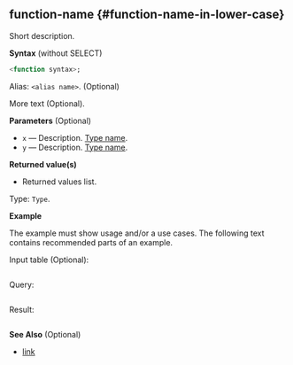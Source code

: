 ## function-name {#function-name-in-lower-case}

Short description.

**Syntax** (without SELECT)

```sql
<function syntax>;
```

Alias: `<alias name>`. (Optional)

More text (Optional).

**Parameters** (Optional)

- `x` — Description. [Type name](relative/path/to/type/dscr.md#type).
- `y` — Description. [Type name](relative/path/to/type/dscr.md#type).

**Returned value(s)**

- Returned values list.

Type: `Type`.

**Example**

The example must show usage and/or a use cases. The following text contains recommended parts of an example.

Input table (Optional):

```text
```

Query:

```sql
```

Result:

```text
```

**See Also** (Optional)

- [link](#)

